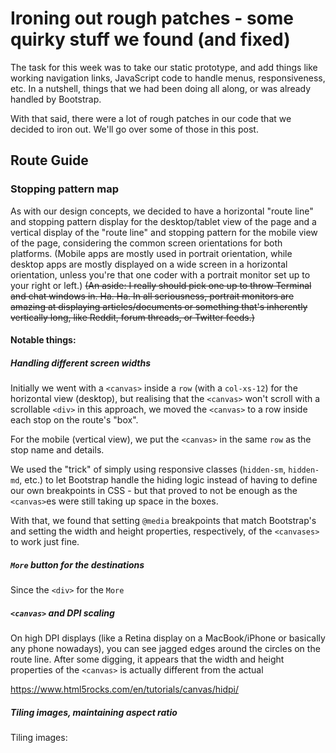 # Ironing out rough patches - some quirky stuff we found (and fixed)

The task for this week was to take our static prototype, and add things like working navigation links, JavaScript code to handle menus, responsiveness, etc. In a nutshell, things that we had been doing all along, or was already handled by Bootstrap.

With that said, there were a lot of rough patches in our code that we decided to iron out. We'll go over some of those in this post.

<!-- ## Navbar positioning
### Hook/Turns logo not vertically centered
With last week's version of the prototype -->

## Route Guide
### Stopping pattern map
<!-- insert image of route line here: collage w/ desktop view on left and mobile view on left, or 2 images -->
As with our design concepts, we decided to have a horizontal "route line" and stopping pattern display for the desktop/tablet view of the page and a vertical display of the "route line" and stopping pattern for the mobile view of the page, considering the common screen orientations for both platforms. (Mobile apps are mostly used in portrait orientation, while desktop apps are mostly displayed on a wide screen in a horizontal orientation, unless you're that one coder with a portrait monitor set up to your right or left.) ~~(An aside: I really should pick one up to throw Terminal and chat windows in. Ha. Ha. In all seriousness, portrait monitors are amazing at displaying articles/documents or something that's inherently vertically long, like Reddit, forum threads, or Twitter feeds.)~~

#### Notable things:
##### Handling different screen widths
Initially we went with a `<canvas>` inside a `row` (with a `col-xs-12`) for the horizontal view (desktop), but realising that the `<canvas>` won't scroll with a scrollable `<div>` in this approach, we moved the `<canvas>` to a row inside each stop on the route's "box".

For the mobile (vertical view), we put the `<canvas>` in the same `row` as the stop name and details.

We used the "trick" of simply using responsive classes (`hidden-sm`, `hidden-md`, etc.) to let Bootstrap handle the hiding logic instead of having to define our own breakpoints in CSS - but that proved to not be enough as the `<canvas>`es were still taking up space in the boxes.

With that, we found that setting `@media` breakpoints that match Bootstrap's and setting the width and height properties, respectively, of the `<canvases>` to work just fine.

##### `More` button for the destinations
Since the `<div>` for the `More`

##### `<canvas>` and DPI scaling
On high DPI displays (like a Retina display on a MacBook/iPhone or basically any phone nowadays), you can see jagged edges around the circles on the route line. After some digging, it appears that the width and height properties of the `<canvas>` is actually different from the actual

https://www.html5rocks.com/en/tutorials/canvas/hidpi/

##### Tiling images, maintaining aspect ratio
Tiling images:
